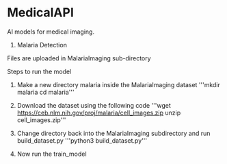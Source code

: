 # MedicalAPI
AI models for medical imaging.

1. Malaria Detection

Files are uploaded in MalariaImaging sub-directory

Steps to run the model

1. Make a new directory malaria inside the MalariaImaging dataset
'''mkdir malaria
   cd malaria'''

2. Download the dataset using the following code
'''wget https://ceb.nlm.nih.gov/proj/malaria/cell_images.zip
   unzip cell_images.zip'''
   
3. Change directory back into the MalariaImaging subdirectory and run build_dataset.py
'''python3 build_dataset.py'''

4. Now run the train_model
